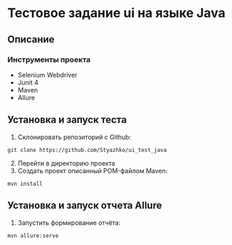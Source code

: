 # Тестовое задание ui на языке Java
## Описание
### Инструменты проекта
* Selenium Webdriver
* Junit 4
* Maven
* Allure
## Установка и запуск теста

1. Склонировать репозиторий с Github:
````
git clone https://github.com/Styazhko/ui_test_java
````
2. Перейти в директорию проекта
3. Создать проект описанный POM-файлом Maven:
````
mvn install
````
## Установка и запуск отчета Allure
1. Запустить формирование отчёта:
```
mvn allure:serve
```